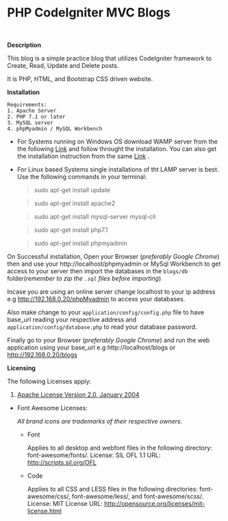 # PHP CodeIgniter MVC Blogs

<br>

**Description**

This blog is a simple practice blog that utilizes CodeIgniter framework to Create, Read, Update and Delete posts.

It is PHP, HTML, and Bootstrap CSS driven website.

**Installation**

    Requirements:
    1. Apache Server
    2. PHP 7.1 or later
    3. MySQL server
    4. phpMyadmin / MySQL Workbench

  - For Systems running on Windows OS download WAMP server from the the following
   [Link](http://www.wampserver.com/en/) and follow throught the installation. You can also get the installation instruction from the same [Link](http://www.wampserver.com/en/) .

  - For Linux based Systems single installations of tht LAMP server is best. Use the  following commands in your terminal:
    > sudo apt-get install update

    > sudo apt-get install apache2

    > sudo apt-get install mysql-server mysql-cli

    > sudo apt-get install php7.1

    > sudo apt-get install phpmyadmin



On Successful installation, Open your Browser (*preferably Google Chrome*) then and use your http://localhost/phpmyadmin or MySql Workbench to get access to your server then import the databases in the `blogs/db` folder(*remember to zip the `.sql` files before importing*)

  Incase you are using an online server change localhost to your ip address e.g http://192.168.0.20/phpMyadmin to access your databases.

Also make change to your `application/config/config.php` file to have base_url reading your respective address and `application/config/database.php` to read your database password.

Finally go to your Browser (*preferably Google Chrome*) and run the web application using your base_url e.g
  http://localhost/blogs or
  http://192.168.0.20/blogs





**Licensing**

The following Licenses apply:

1. [Apache License Version 2.0, January 2004](http://www.apache.org/licenses/)
- Font Awesome Licenses:

  *All brand icons are trademarks of their respective owners.*

  - Font

    Applies to all desktop and webfont files in the following directory: font-awesome/fonts/.
    License: SIL OFL 1.1
    URL: http://scripts.sil.org/OFL

  - Code

    Applies to all CSS and LESS files in the following directories: font-awesome/css/, font-awesome/less/, and font-awesome/scss/.
    License: MIT License
    URL: http://opensource.org/licenses/mit-license.html
